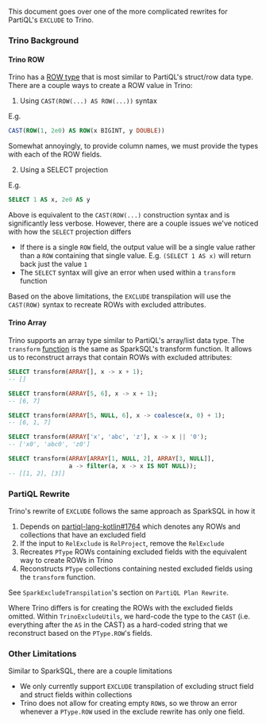 This document goes over one of the more complicated rewrites for PartiQL's `EXCLUDE` to Trino.

### Trino Background
#### Trino ROW
Trino has a [ROW type](https://trino.io/docs/current/language/types.html#row) that is most similar to PartiQL's 
struct/row data type. There are a couple ways to create a ROW value in Trino:
1. Using `CAST(ROW(...) AS ROW(...))` syntax

E.g.
```sql
CAST(ROW(1, 2e0) AS ROW(x BIGINT, y DOUBLE))
```

Somewhat annoyingly, to provide column names, we must provide the types with each of the ROW fields.

2. Using a SELECT projection

E.g.
```sql
SELECT 1 AS x, 2e0 AS y
```

Above is equivalent to the `CAST(ROW(...)` construction syntax and is significantly less verbose. However, there are a
couple issues we've noticed with how the `SELECT` projection differs
- If there is a single `ROW` field, the output value will be a single value rather than a `ROW` containing that single 
value. E.g. `(SELECT 1 AS x)` will return back just the value `1`
- The `SELECT` syntax will give an error when used within a `transform` function

Based on the above limitations, the `EXCLUDE` transpilation will use the `CAST(ROW)` syntax to recreate ROWs with
excluded attributes.

#### Trino Array
Trino supports an array type similar to PartiQL's array/list data type. The `transform` [function](https://trino.io/docs/current/functions/array.html#transform)
is the same as SparkSQL's transform function. It allows us to reconstruct arrays that contain ROWs with excluded
attributes:

```sql
SELECT transform(ARRAY[], x -> x + 1);
-- []

SELECT transform(ARRAY[5, 6], x -> x + 1);
-- [6, 7]

SELECT transform(ARRAY[5, NULL, 6], x -> coalesce(x, 0) + 1);
-- [6, 1, 7]

SELECT transform(ARRAY['x', 'abc', 'z'], x -> x || '0');
-- ['x0', 'abc0', 'z0']

SELECT transform(ARRAY[ARRAY[1, NULL, 2], ARRAY[3, NULL]],
                 a -> filter(a, x -> x IS NOT NULL));
-- [[1, 2], [3]]
```

### PartiQL Rewrite
Trino's rewrite of `EXCLUDE` follows the same approach as SparkSQL in how it
1. Depends on [partiql-lang-kotlin#1764](https://github.com/partiql/partiql-lang-kotlin/pull/1764) which denotes any
ROWs and collections that have an excluded field
2. If the input to `RelExclude` is `RelProject`, remove the `RelExclude`
3. Recreates `PType` ROWs containing excluded fields with the equivalent way to create ROWs in Trino
4. Reconstructs `PType` collections containing nested excluded fields using the `transform` function.

See `SparkExcludeTranspilation`'s section on `PartiQL Plan Rewrite`.

Where Trino differs is for creating the ROWs with the excluded fields omitted. Within `TrinoExcludeUtils`, we hard-code
the type to the `CAST` (i.e. everything after the `AS` in the CAST) as a hard-coded string that we reconstruct based 
on the `PType.ROW`'s fields.

### Other Limitations
Similar to SparkSQL, there are a couple limitations
- We only currently support `EXCLUDE` transpilation of excluding struct field and struct fields within collections
- Trino does not allow for creating empty `ROW`s, so we throw an error whenever a `PType.ROW` used in the exclude
rewrite has only one field.

